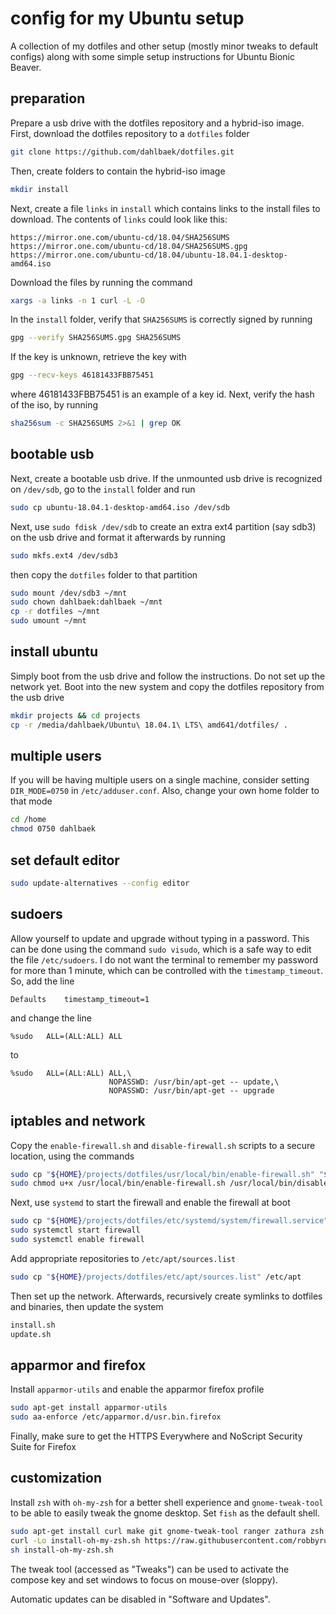 # config for my Ubuntu setup

A collection of my dotfiles and other setup (mostly minor tweaks to default
configs) along with some simple setup instructions for Ubuntu Bionic Beaver.

## preparation

Prepare a usb drive with the dotfiles repository and a hybrid-iso image. First,
download the dotfiles repository to a `dotfiles` folder

```sh
git clone https://github.com/dahlbaek/dotfiles.git
```

Then, create folders to contain the hybrid-iso image

```sh
mkdir install
```

Next, create a file `links` in `install` which contains links to the install
files to download. The contents of `links` could look like this:

```text
https://mirror.one.com/ubuntu-cd/18.04/SHA256SUMS
https://mirror.one.com/ubuntu-cd/18.04/SHA256SUMS.gpg
https://mirror.one.com/ubuntu-cd/18.04/ubuntu-18.04.1-desktop-amd64.iso
```

Download the files by running the command

```sh
xargs -a links -n 1 curl -L -O
```

In the `install` folder, verify that `SHA256SUMS` is correctly signed by running

```sh
gpg --verify SHA256SUMS.gpg SHA256SUMS
```

If the key is unknown, retrieve the key with

```sh
gpg --recv-keys 46181433FBB75451
```

where 46181433FBB75451 is an example of a key id. Next,
verify the hash of the iso, by running

```sh
sha256sum -c SHA256SUMS 2>&1 | grep OK
```

## bootable usb

Next, create a bootable usb drive. If the unmounted usb drive is recognized on
`/dev/sdb`, go to the `install` folder and run

```sh
sudo cp ubuntu-18.04.1-desktop-amd64.iso /dev/sdb
```

Next, use `sudo fdisk /dev/sdb` to create an extra ext4 partition
(say sdb3) on the usb drive and format it afterwards by running

```sh
sudo mkfs.ext4 /dev/sdb3
```

then copy the `dotfiles` folder to that partition

```sh
sudo mount /dev/sdb3 ~/mnt
sudo chown dahlbaek:dahlbaek ~/mnt
cp -r dotfiles ~/mnt
sudo umount ~/mnt
```

## install ubuntu

Simply boot from the usb drive and follow the instructions. Do not set up the
network yet. Boot into the new system and copy the dotfiles repository from the
usb drive

```sh
mkdir projects && cd projects
cp -r /media/dahlbaek/Ubuntu\ 18.04.1\ LTS\ amd641/dotfiles/ .
```

## multiple users

If you will be having multiple users on a single machine, consider setting
`DIR_MODE=0750` in `/etc/adduser.conf`. Also, change your own home folder to
that mode

```sh
cd /home
chmod 0750 dahlbaek
```

## set default editor

```sh
sudo update-alternatives --config editor
```

## sudoers

Allow yourself to update and upgrade without typing in a password. This can be
done using the command `sudo visudo`, which is a safe way to edit the file
`/etc/sudoers`. I do not want the terminal to remember my password for more
than 1 minute, which can be controlled with the `timestamp_timeout`. So, add
the line

```
Defaults	timestamp_timeout=1
```

and change the line

```
%sudo	ALL=(ALL:ALL) ALL
```

to

```
%sudo	ALL=(ALL:ALL) ALL,\
                      NOPASSWD: /usr/bin/apt-get -- update,\
                      NOPASSWD: /usr/bin/apt-get -- upgrade
```

## iptables and network

Copy the `enable-firewall.sh` and `disable-firewall.sh` scripts to a secure
location, using the commands

```sh
sudo cp "${HOME}/projects/dotfiles/usr/local/bin/enable-firewall.sh" "${HOME}/projects/dotfiles/usr/local/bin/disable-firewall.sh" /usr/local/bin/
sudo chmod u+x /usr/local/bin/enable-firewall.sh /usr/local/bin/disable-firewall.sh
```

Next, use `systemd` to start the firewall and enable the firewall at boot

```sh
sudo cp "${HOME}/projects/dotfiles/etc/systemd/system/firewall.service" /etc/systemd/system
sudo systemctl start firewall
sudo systemctl enable firewall
```

Add appropriate repositories to `/etc/apt/sources.list`

```sh
sudo cp "${HOME}/projects/dotfiles/etc/apt/sources.list" /etc/apt
```

Then set up the network. Afterwards, recursively create symlinks to dotfiles
and binaries, then update the system

```sh
install.sh
update.sh
```

## apparmor and firefox

Install `apparmor-utils` and enable the apparmor firefox profile

```sh
sudo apt-get install apparmor-utils
sudo aa-enforce /etc/apparmor.d/usr.bin.firefox
```

Finally, make sure to get the HTTPS Everywhere and NoScript Security
Suite for Firefox

## customization

Install `zsh` with `oh-my-zsh` for a better shell experience and
`gnome-tweak-tool` to be able to easily tweak the gnome desktop. Set `fish` as
the default shell.

```sh
sudo apt-get install curl make git gnome-tweak-tool ranger zathura zsh
curl -Lo install-oh-my-zsh.sh https://raw.githubusercontent.com/robbyrussell/oh-my-zsh/master/tools/install.sh
sh install-oh-my-zsh.sh
```

The tweak tool (accessed as "Tweaks") can be used to
activate the compose key and set windows to focus on
mouse-over (sloppy).

Automatic updates can be disabled in "Software and Updates".
